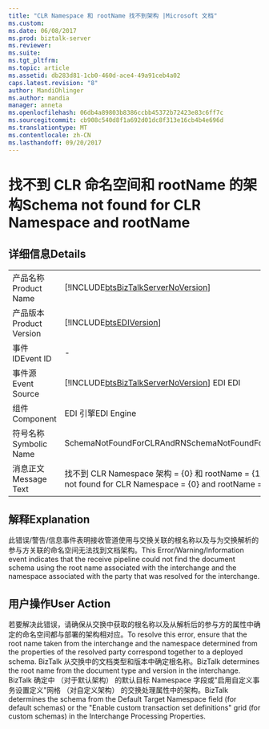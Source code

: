 ```yaml
---
title: "CLR Namespace 和 rootName 找不到架构 |Microsoft 文档"
ms.custom: 
ms.date: 06/08/2017
ms.prod: biztalk-server
ms.reviewer: 
ms.suite: 
ms.tgt_pltfrm: 
ms.topic: article
ms.assetid: db283d81-1cb0-460d-ace4-49a91ceb4a02
caps.latest.revision: "8"
author: MandiOhlinger
ms.author: mandia
manager: anneta
ms.openlocfilehash: 06db4a89803b8386ccbb45372b72423e83c6ff7c
ms.sourcegitcommit: cb908c540d8f1a692d01dc8f313e16cb4b4e696d
ms.translationtype: MT
ms.contentlocale: zh-CN
ms.lasthandoff: 09/20/2017
---
```

# <a name="schema-not-found-for-clr-namespace-and-rootname"></a><span data-ttu-id="a5650-102">找不到 CLR 命名空间和 rootName 的架构</span><span class="sxs-lookup"><span data-stu-id="a5650-102">Schema not found for CLR Namespace and rootName</span></span>
## <a name="details"></a><span data-ttu-id="a5650-103">详细信息</span><span class="sxs-lookup"><span data-stu-id="a5650-103">Details</span></span>  
  
|||  
|-|-|  
|<span data-ttu-id="a5650-104">产品名称</span><span class="sxs-lookup"><span data-stu-id="a5650-104">Product Name</span></span>|[!INCLUDE[btsBizTalkServerNoVersion](../includes/btsbiztalkservernoversion-md.md)]|  
|<span data-ttu-id="a5650-105">产品版本</span><span class="sxs-lookup"><span data-stu-id="a5650-105">Product Version</span></span>|[!INCLUDE[btsEDIVersion](../includes/btsediversion-md.md)]|  
|<span data-ttu-id="a5650-106">事件 ID</span><span class="sxs-lookup"><span data-stu-id="a5650-106">Event ID</span></span>|-|  
|<span data-ttu-id="a5650-107">事件源</span><span class="sxs-lookup"><span data-stu-id="a5650-107">Event Source</span></span>|[!INCLUDE[btsBizTalkServerNoVersion](../includes/btsbiztalkservernoversion-md.md)]<span data-ttu-id="a5650-108"> EDI</span><span class="sxs-lookup"><span data-stu-id="a5650-108"> EDI</span></span>|  
|<span data-ttu-id="a5650-109">组件</span><span class="sxs-lookup"><span data-stu-id="a5650-109">Component</span></span>|<span data-ttu-id="a5650-110">EDI 引擎</span><span class="sxs-lookup"><span data-stu-id="a5650-110">EDI Engine</span></span>|  
|<span data-ttu-id="a5650-111">符号名称</span><span class="sxs-lookup"><span data-stu-id="a5650-111">Symbolic Name</span></span>|<span data-ttu-id="a5650-112">SchemaNotFoundForCLRAndRN</span><span class="sxs-lookup"><span data-stu-id="a5650-112">SchemaNotFoundForCLRAndRN</span></span>|  
|<span data-ttu-id="a5650-113">消息正文</span><span class="sxs-lookup"><span data-stu-id="a5650-113">Message Text</span></span>|<span data-ttu-id="a5650-114">找不到 CLR Namespace 架构 = {0} 和 rootName = {1}</span><span class="sxs-lookup"><span data-stu-id="a5650-114">Schema not found for CLR Namespace = {0} and rootName = {1}</span></span>|  
  
## <a name="explanation"></a><span data-ttu-id="a5650-115">解释</span><span class="sxs-lookup"><span data-stu-id="a5650-115">Explanation</span></span>  
 <span data-ttu-id="a5650-116">此错误/警告/信息事件表明接收管道使用与交换关联的根名称以及与为交换解析的参与方关联的命名空间无法找到文档架构。</span><span class="sxs-lookup"><span data-stu-id="a5650-116">This Error/Warning/Information event indicates that the receive pipeline could not find the document schema using the root name associated with the interchange and the namespace associated with the party that was resolved for the interchange.</span></span>  
  
## <a name="user-action"></a><span data-ttu-id="a5650-117">用户操作</span><span class="sxs-lookup"><span data-stu-id="a5650-117">User Action</span></span>  
 <span data-ttu-id="a5650-118">若要解决此错误，请确保从交换中获取的根名称以及从解析后的参与方的属性中确定的命名空间都与部署的架构相对应。</span><span class="sxs-lookup"><span data-stu-id="a5650-118">To resolve this error, ensure that the root name taken from the interchange and the namespace determined from the properties of the resolved party correspond together to a deployed schema.</span></span> <span data-ttu-id="a5650-119">BizTalk 从交换中的文档类型和版本中确定根名称。</span><span class="sxs-lookup"><span data-stu-id="a5650-119">BizTalk determines the root name from the document type and version in the interchange.</span></span> <span data-ttu-id="a5650-120">BizTalk 确定中 （对于默认架构） 的默认目标 Namespace 字段或"启用自定义事务设置定义"网格 （对自定义架构） 的交换处理属性中的架构。</span><span class="sxs-lookup"><span data-stu-id="a5650-120">BizTalk determines the schema from the Default Target Namespace field (for default schemas) or the "Enable custom transaction set definitions" grid (for custom schemas) in the Interchange Processing Properties.</span></span>
